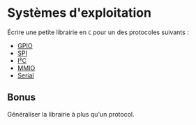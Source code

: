 # Systèmes d'exploitation

Écrire une petite librairie en `C` pour un des protocoles suivants :

* [GPIO](//en.wikipedia.org/wiki/General-purpose_input/output)
* [SPI](//en.wikipedia.org/wiki/Serial_Peripheral_Interface_Bus)
* [I²C](//en.wikipedia.org/wiki/I²C)
* [MMIO](//en.wikipedia.org/wiki/Memory-mapped_I/O)
* [Serial](//en.wikipedia.org/wiki/Serial_communication)

## Bonus

Généraliser la librairie à plus qu'un protocol.

